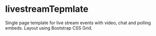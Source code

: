 # livestreamTepmlate

Single page template for live stream events with video, chat and polling embeds.
Layout using Bootstrap CSS Grid.
